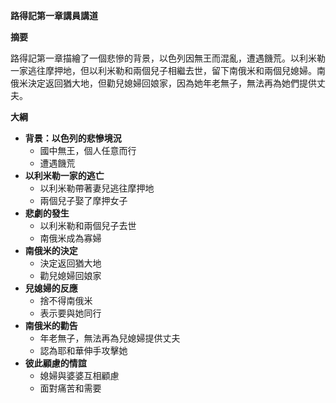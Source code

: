 **路得記第一章講員講道**

**摘要**

路得記第一章描繪了一個悲慘的背景，以色列因無王而混亂，遭遇饑荒。以利米勒一家逃往摩押地，但以利米勒和兩個兒子相繼去世，留下南俄米和兩個兒媳婦。南俄米決定返回猶大地，但勸兒媳婦回娘家，因為她年老無子，無法再為她們提供丈夫。

**大綱**

* **背景：以色列的悲慘境況**
    * 國中無王，個人任意而行
    * 遭遇饑荒
* **以利米勒一家的逃亡**
    * 以利米勒帶著妻兒逃往摩押地
    * 兩個兒子娶了摩押女子
* **悲劇的發生**
    * 以利米勒和兩個兒子去世
    * 南俄米成為寡婦
* **南俄米的決定**
    * 決定返回猶大地
    * 勸兒媳婦回娘家
* **兒媳婦的反應**
    * 捨不得南俄米
    * 表示要與她同行
* **南俄米的勸告**
    * 年老無子，無法再為兒媳婦提供丈夫
    * 認為耶和華伸手攻擊她
* **彼此顧慮的情誼**
    * 媳婦與婆婆互相顧慮
    * 面對痛苦和需要